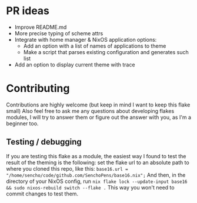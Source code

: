 # PR ideas
- Improve README.md
- More precise typing of scheme attrs
- Integrate with home manager & NixOS application options:
  - Add an option with a list of names of applications to theme
  - Make a script that parses existing configuration and generates such list
- Add an option to display current theme with trace

# Contributing
Contributions are highly welcome (but keep in mind I want to keep this flake small)
Also feel free to ask me any questions about developing flakes modules,
I will try to answer them or figure out the answer with you, as I'm a beginner too.

## Testing / debugging
If you are testing this flake as a module, the easiest way I found to test the result
of the theming is the following: set the flake url to an absolute path to where you cloned this repo, like this:
`base16.url = "/home/sencho/code/github.com/SenchoPens/base16.nix";`
And then, in the directory of your NixOS config, run
`nix flake lock --update-input base16 && sudo nixos-rebuild switch --flake .` 
This way you won't need to commit changes to test them.
